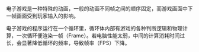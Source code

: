 电子游戏是一种特殊的动画，一般的动画不同帧之间的顺序固定，而游戏画面中下一帧画面受到玩家输入的影响。

电子游戏的程序运行在一个循环里，循环体内部有游戏的各种判断逻辑和物理计算，一次循环便渲染一帧（Frame）。若电脑性能太弱，中间的计算消耗时间过长，会显著降低循环的频率，导致帧率（FPS）下降。